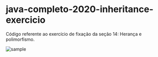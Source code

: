 # java-completo-2020-inheritance-exercicio

Código referente ao exercício de fixação da seção 14: Herança e polimorfismo.

<image src="https://raw.githubusercontent.com/BruE0/java-completo-2020/master/javaCompleto2020InheritanceExercicio1/sample.png" alt="sample">